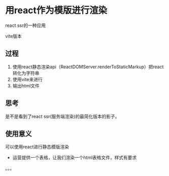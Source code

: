 # 用react作为模版进行渲染

react ssr的一种应用 

vite版本

## 过程

1. 使用react静态渲染api（ReactDOMServer.renderToStaticMarkup）把react转化为字符串
2. 使用vite来进行
3. 输出html文件

## 思考

是不是看到了react ssr(服务端渲染)的最简化版本的影子。

## 使用意义

可以使用react进行静态模版渲染

- 运营提供一个表格，让我们渲染一个html表格文件，样式有要求

。。。